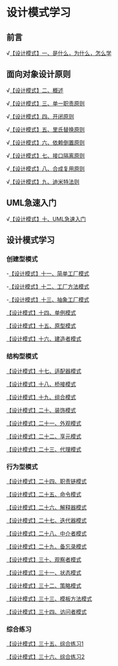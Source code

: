 # 设计模式学习

## 前言

√[【设计模式】一、是什么，为什么，怎么学](https://tyron.blog.csdn.net/article/details/128726297)

## 面向对象设计原则

√[【设计模式】二、概述](https://tyron.blog.csdn.net/article/details/128785576)

√[【设计模式】三、单一职责原则](https://tyron.blog.csdn.net/article/details/128805922)

√[【设计模式】四、开闭原则](https://tyron.blog.csdn.net/article/details/128887104)

√[【设计模式】五、里氏替换原则](https://tyron.blog.csdn.net/article/details/128920705)

√[【设计模式】六、依赖倒置原则](https://tyron.blog.csdn.net/article/details/128945492)

√[【设计模式】七、接口隔离原则](https://tyron.blog.csdn.net/article/details/128949058)

√[【设计模式】八、合成复用原则](https://tyron.blog.csdn.net/article/details/128957400)

√[【设计模式】九、迪米特法则](https://tyron.blog.csdn.net/article/details/128990756)

## UML急速入门
√[【设计模式】十、UML急速入门](https://tyron.blog.csdn.net/article/details/128854626)

## 设计模式学习
### 创建型模式
-[【设计模式】十一、简单工厂模式]()

-[【设计模式】十二、工厂方法模式]()

-[【设计模式】十三、抽象工厂模式]()

[【设计模式】十四、单例模式]()

[【设计模式】十五、原型模式]()

[【设计模式】十六、建造者模式]()


### 结构型模式
[【设计模式】十七、适配器模式]()

[【设计模式】十八、桥接模式]()

[【设计模式】十九、组合模式]()

[【设计模式】二十、装饰模式]()

[【设计模式】二十一、外观模式]()

[【设计模式】二十二、享元模式]()

[【设计模式】二十三、代理模式]()


### 行为型模式
[【设计模式】二十四、职责链模式]()

[【设计模式】二十五、命令模式]()

[【设计模式】二十六、解释器模式]()

[【设计模式】二十七、迭代器模式]()

[【设计模式】二十八、中介者模式]()

[【设计模式】二十九、备忘录模式]()

[【设计模式】三十、观察者模式]()

[【设计模式】三十一、状态模式]()

[【设计模式】三十二、策略模式]()

[【设计模式】三十三、模板方法模式]()

[【设计模式】三十四、访问者模式]()


### 综合练习
[【设计模式】三十五、综合练习1]()

[【设计模式】三十六、综合练习2]()